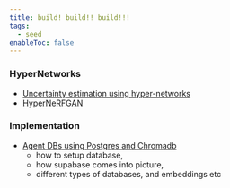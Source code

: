 ```yaml
---
title: build! build!! build!!!
tags:
  - seed
enableToc: false
---
```

### HyperNetworks
- [Uncertainty estimation using hyper-networks](https://gtegner.github.io/uncertainty/estimation/2020/01/06/hyper-gan.html)
- [HyperNeRFGAN](https://github.com/gmum/HyperNeRFGAN)


### Implementation
- [Agent DBs using Postgres and Chromadb](https://github.com/AutonomousResearchGroup/agentmemory/tree/main)
	- how to setup database, 
	- how supabase comes into picture,
	- different types of databases, and embeddings etc
